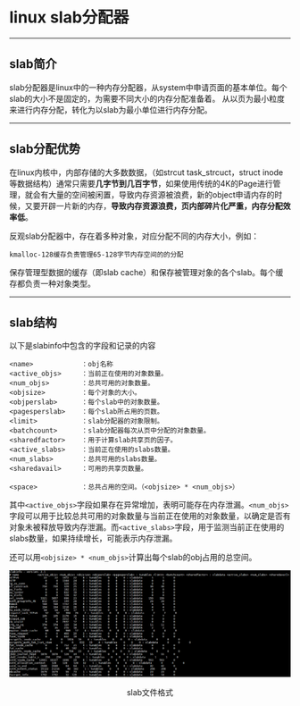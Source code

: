 # linux slab分配器 #

----------
## slab简介 ##
slab分配器是linux中的一种内存分配器，从system中申请页面的基本单位。每个slab的大小不是固定的，为需要不同大小的内存分配准备着。
从以页为最小粒度来进行内存分配，转化为以slab为最小单位进行内存分配。

----------
## slab分配优势 ##
在linux内核中，内部存储的大多数数据，（如strcut task_strcuct，struct inode等数据结构）通常只需要**几字节到几百字节**，如果使用传统的4K的Page进行管理，就会有大量的空间被闲置，导致内存资源被浪费，新的object申请内存的时候，又要开辟一片新的内存，**导致内存资源浪费，页内部碎片化严重，内存分配效率低**。

反观slab分配器中，存在着多种对象，对应分配不同的内存大小，例如：

	kmalloc-128缓存负责管理65-128字节内存空间的的分配

保存管理型数据的缓存（即slab cache）和保存被管理对象的各个slab。每个缓存都负责一种对象类型。

----------
## slab结构 ##
以下是slabinfo中包含的字段和记录的内容

    <name>            ：obj名称
	<active_objs>     ：当前正在使用的对象数量。
	<num_objs>        ：总共可用的对象数量。
    <objsize>         ：每个对象的大小。
	<objperslab>      ：每个slab中的对象数量。
	<pagesperslab>    ：每个slab所占用的页数。
	<limit>           ：slab分配器的对象限制。
	<batchcount>      ：slab分配器每次从页中分配的对象数量。
	<sharedfactor>    ：用于计算slab共享页的因子。
	<active_slabs>    ：当前正在使用的slabs数量。
	<num_slabs>       ：总共可用的slabs数量。
	<sharedavail>     ：可用的共享页数量。

    <space>           ：总共占用的空间。（<objsize> * <num_objs>）

其中`<active_objs>`字段如果存在异常增加，表明可能存在内存泄漏。`<num_objs>`字段可以用于比较总共可用的对象数量与当前正在使用的对象数量，以确定是否有对象未被释放导致内存泄漏。而`<active_slabs>`字段，用于监测当前正在使用的slabs数量，如果持续增长，可能表示内存泄漏。

还可以用`<objsize> * <num_objs>`计算出每个slab的obj占用的总空间。

![Image text](slabinfo.png)

<p align="center">slab文件格式</p>
